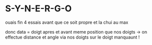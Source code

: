 # S-Y-N-E-R-G-O

ouais fin 4 essais avant que ce soit propre et la chui au max

donc data = doigt apres et avant meme position que nos doigts -> on effectue distance et angle via nos doigts sur le doigt manquaunt !


